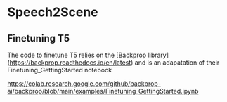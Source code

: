 # Speech2Scene

## Finetuning T5
The code to  finetune T5 relies on the [Backprop library] (https://backprop.readthedocs.io/en/latest) and is an adapatation of their Finetuning_GettingStarted notebook






https://colab.research.google.com/github/backprop-ai/backprop/blob/main/examples/Finetuning_GettingStarted.ipynb
